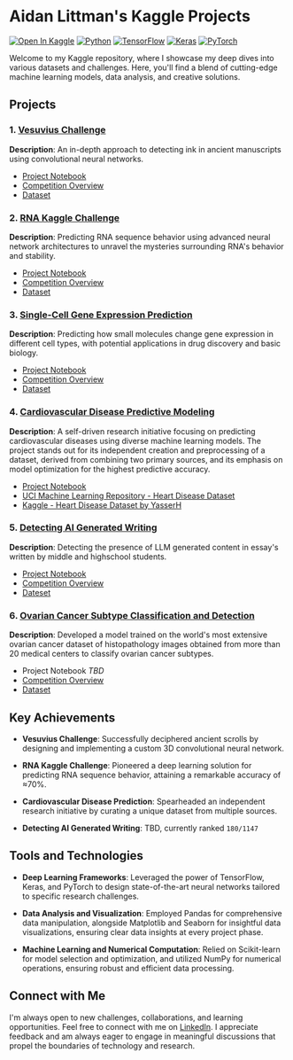 # Aidan Littman's Kaggle Projects

[![Open In Kaggle](https://img.shields.io/badge/-Kaggle-blue?logo=kaggle)](https://www.kaggle.com/colewelkins)
[![Python](https://img.shields.io/badge/Python-3.12%2B-blue.svg)](https://www.python.org/downloads/)
[![TensorFlow](https://img.shields.io/badge/Framework-TensorFlow-orange.svg)](https://www.tensorflow.org/)
[![Keras](https://img.shields.io/badge/Framework-Keras-orange.svg)](https://keras.io/)
[![PyTorch](https://img.shields.io/badge/Framework-PyTorch-orange.svg)](https://pytorch.org/)

Welcome to my Kaggle repository, where I showcase my deep dives into various datasets and challenges. Here, you'll find a blend of cutting-edge machine learning models, data analysis, and creative solutions.

## Projects

### 1. [Vesuvius Challenge](https://github.com/spmfte/Kaggle/tree/a138eec511ffea2cec112486d2412a227a6ea676/Vesuvius)
**Description**: An in-depth approach to detecting ink in ancient manuscripts using convolutional neural networks.
- [Project Notebook](https://www.kaggle.com/code/colewelkins/give-me-words)
- [Competition Overview](https://www.kaggle.com/competitions/vesuvius-challenge-ink-detection)
- [Dataset](https://www.kaggle.com/competitions/vesuvius-challenge-ink-detection/)

### 2. [RNA Kaggle Challenge](https://github.com/spmfte/Kaggle/tree/a138eec511ffea2cec112486d2412a227a6ea676/Stanford%20RNA)
 **Description**: Predicting RNA sequence behavior using advanced neural network architectures to unravel the mysteries surrounding RNA's behavior and stability.
- [Project Notebook](https://www.kaggle.com/code/colewelkins/mlrna)
- [Competition Overview](https://www.kaggle.com/competitions/stanford-ribonanza-rna-folding/overview)
- [Dataset](https://www.kaggle.com/competitions/stanford-ribonanza-rna-folding/data)

### 3. [Single-Cell Gene Expression Prediction](https://github.com/spmfte/Kaggle/tree/a138eec511ffea2cec112486d2412a227a6ea676/Single-Cell-Perturbations)
 **Description**: Predicting how small molecules change gene expression in different cell types, with potential applications in drug discovery and basic biology.
- [Project Notebook](https://www.kaggle.com/code/colewelkins/fortnite-battlepass)
- [Competition Overview](https://www.kaggle.com/competitions/open-problems-single-cell-perturbations/overview)
- [Dataset](https://www.kaggle.com/competitions/open-problems-single-cell-perturbations/data)

### 4. [Cardiovascular Disease Predictive Modeling](https://github.com/spmfte/Kaggle/tree/a138eec511ffea2cec112486d2412a227a6ea676/Heart%20Disease%20Predictive%20Modeling)
**Description**: A self-driven research initiative focusing on predicting cardiovascular diseases using diverse machine learning models. The project stands out for its independent creation and preprocessing of a dataset, derived from combining two primary sources, and its emphasis on model optimization for the highest predictive accuracy.
- [Project Notebook](https://www.kaggle.com/code/colewelkins/cardiovascular-example)
- [UCI Machine Learning Repository - Heart Disease Dataset](https://archive.ics.uci.edu/dataset/45/heart+disease)
- [Kaggle - Heart Disease Dataset by YasserH](https://www.kaggle.com/datasets/yasserh/heart-disease-dataset)

### 5. [Detecting AI Generated Writing](https://github.com/spmfte/Kaggle/tree/a138eec511ffea2cec112486d2412a227a6ea676/LLM%20Detection)
**Description**: Detecting the presence of LLM generated content in essay's written by middle and highschool students. 
- [Project Notebook](https://www.kaggle.com/code/colewelkins/ai-generated-text-mod-weight-add-more-data-0-9)
- [Competition Overview](https://www.kaggle.com/competitions/llm-detect-ai-generated-text/overview)
- [Dateset](https://www.kaggle.com/competitions/llm-detect-ai-generated-text/data)

### 6. [Ovarian Cancer Subtype Classification and Detection](https://github.com/spmfte/Kaggle/tree/a138eec511ffea2cec112486d2412a227a6ea676/UBC-OCEAN)
**Description**: Developed a model trained on the world's most extensive ovarian cancer dataset of histopathology images obtained from more than 20 medical centers to classify ovarian cancer subtypes.
- Project Notebook *TBD*
- [Competition Overview](https://www.kaggle.com/competitions/UBC-OCEAN/overview)
- [Dataset](https://www.kaggle.com/competitions/UBC-OCEAN/data)
  
## Key Achievements

- **Vesuvius Challenge**: Successfully deciphered ancient scrolls by designing and implementing a custom 3D convolutional neural network.
  
- **RNA Kaggle Challenge**: Pioneered a deep learning solution for predicting RNA sequence behavior, attaining a remarkable accuracy of ≈70%. 
  
- **Cardiovascular Disease Prediction**: Spearheaded an independent research initiative by curating a unique dataset from multiple sources.

- **Detecting AI Generated Writing**: TBD, currently ranked `180/1147`
## Tools and Technologies

- **Deep Learning Frameworks**: Leveraged the power of TensorFlow, Keras, and PyTorch to design state-of-the-art neural networks tailored to specific research challenges.
  
- **Data Analysis and Visualization**: Employed Pandas for comprehensive data manipulation, alongside Matplotlib and Seaborn for insightful data visualizations, ensuring clear data insights at every project phase.
  
- **Machine Learning and Numerical Computation**: Relied on Scikit-learn for model selection and optimization, and utilized NumPy for numerical operations, ensuring robust and efficient data processing.
## Connect with Me

I'm always open to new challenges, collaborations, and learning opportunities. Feel free to connect with me on [LinkedIn](https://www.linkedin.com/in/aidanlittman). I appreciate feedback and am always eager to engage in meaningful discussions that propel the boundaries of technology and research.
